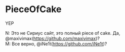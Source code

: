 # PieceOfCake
YEP


N: Это не Сириус сайт, это полный piece of cake. Да, @maxivimax(https://github.com/maxivimax)?
<br/>M: Все верно, @iNe1t(https://github.com/iNe1t)?
